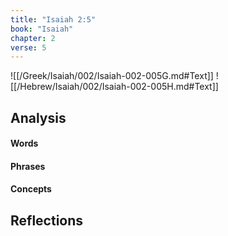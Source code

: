 ```yaml
---
title: "Isaiah 2:5"
book: "Isaiah"
chapter: 2
verse: 5
---
```

![[/Greek/Isaiah/002/Isaiah-002-005G.md#Text]]
![[/Hebrew/Isaiah/002/Isaiah-002-005H.md#Text]]

## Analysis

#### Words

#### Phrases

#### Concepts

## Reflections
